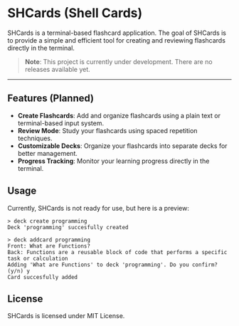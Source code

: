# SHCards (Shell Cards)

SHCards is a terminal-based flashcard application. The goal of SHCards is to provide a simple and efficient tool for creating and reviewing flashcards directly in the terminal.

> **Note**: This project is currently under development. There are no releases available yet.

---

## Features (Planned)
- **Create Flashcards**: Add and organize flashcards using a plain text or terminal-based input system.
- **Review Mode**: Study your flashcards using spaced repetition techniques.
- **Customizable Decks**: Organize your flashcards into separate decks for better management.
- **Progress Tracking**: Monitor your learning progress directly in the terminal.

## Usage
Currently, SHCards is not ready for use, but here is a preview:

```
> deck create programming
Deck 'programming' succesfully created
```
```
> deck addcard programming
Front: What are Functions?
Back: Functions are a reusable block of code that performs a specific task or calculation
Adding 'What are Functions' to deck 'programming'. Do you confirm? (y/n) y
Card succesfully added
```

## License
SHCards is licensed under MIT License.
